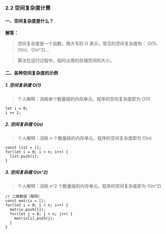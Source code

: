 ### 2.2 空间复杂度计算

#### 一、空间复杂度是什么？

**解答：**

> 空间复杂度是一个函数，用大写的 O 表示，常见的空间复杂度有： O(1)、O(n)、O(n^2)...

> 算法在运行过程中，临时占用的存储空间的大小。

#### 二、各种空间复杂度的示例

##### 1. 空间复杂度 O(1)

> 个人解释：消耗单个数量级的内存单元，程序的空间复杂度即为 O(1)

```
let i = 0;
i += 1;
```

##### 2. 空间复杂度 O(n)

> 个人解释：消耗 n 个数量级的内存单元，程序的空间复杂度即为 O(n)

```
const list = [];
for(let i = 0; i < n; i++) {
  list.push(i);
}
```

##### 3. 空间复杂度 O(n^2)

> 个人解释：消耗 n^2 个数量级的内存单元，程序的空间复杂度即为 O(n^2)

```
// 二维数组（矩阵）
const matrix = [];
for(let i = 0; i < n; i++) {
  matrix.push([]);
  for(let j = 0; j < n; j++) {
    matrix[i].push(j);
  }
}
```
